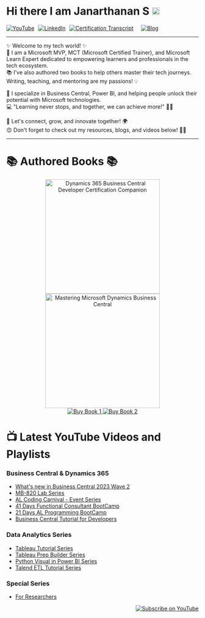 
# Hi there I am Janarthanan S <img src="https://raw.githubusercontent.com/MartinHeinz/MartinHeinz/master/wave.gif"  width="20" height="20"/>

<div style="display: flex; gap: 10px; flex-wrap: wrap;">
  <a href="https://youtube.com/@startwithjana?si=R8vzBjQhD4krwSkK" target="_blank" rel="noopener noreferrer">
    <img src="https://img.shields.io/badge/YouTube-%23FF0000.svg?style=for-the-badge&logo=YouTube&logoColor=white" alt="YouTube" />
  </a>
  <a href="https://www.linkedin.com/in/janarthananselvaraj/" target="_blank" rel="noopener noreferrer">
    <img src="https://img.shields.io/badge/LinkedIn-%230077B5.svg?style=for-the-badge&logo=LinkedIn&logoColor=white" alt="LinkedIn" />
  </a>
<a href="https://learn.microsoft.com/en-us/users/janarthanans-8585/transcript/vpje2b20ex3q2kz" target="_blank" rel="noopener noreferrer">
    <img src="https://img.shields.io/badge/Certification%20Transcript-%230078D4.svg?style=for-the-badge&logo=microsoft&logoColor=white" alt="Certification Transcript" />
</a>
<br>
   <a href="https://www.c-sharpcorner.com/members/janarthanan-selvaraj/articles" target="_blank" rel="noopener noreferrer">
    <img src="https://img.shields.io/badge/Blog-%23000000.svg?style=for-the-badge&logo=Ghost&logoColor=white" alt="Blog" />
  </a>
 </div>
<hr>
✨ Welcome to my tech world! ✨ <br>
🚀 I am a Microsoft MVP, MCT (Microsoft Certified Trainer), and Microsoft Learn Expert dedicated to empowering learners and professionals in the tech ecosystem.
<br>📚 I've also authored two books to help others master their tech journeys. Writing, teaching, and mentoring are my passions! 💡

🌟 I specialize in Business Central, Power BI, and helping people unlock their potential with Microsoft technologies. <br>
💻 "Learning never stops, and together, we can achieve more!" 🚴‍♀️

🌟 Let's connect, grow, and innovate together! 🌍<br>
😊 Don't forget to check out my resources, blogs, and videos below! 🎥📖<br>
<hr>

# 📚 Authored Books 📚

<div align="center">
  <img src="https://m.media-amazon.com/images/I/41NIOAfNQKL._SY445_SX342_.jpg" width="300" alt="Dynamics 365 Business Central Developer Certification Companion">
  <img src="https://m.media-amazon.com/images/I/41PCbE9mCHL._SY445_SX342_.jpg" width="300" alt="Mastering Microsoft Dynamics Business Central">
</div>

<div align="center">
  <a href="https://www.amazon.in/Dynamics-Business-Developer-Certification-Companion/dp/B0DDT7DL96/">
    <img src="https://img.shields.io/badge/Buy%20Now-Book%201-blue" alt="Buy Book 1">
  </a>
  <a href="https://www.amazon.in/Mastering-Microsoft-Dynamics-Business-Central/dp/B0CRTT1P4B/">
    <img src="https://img.shields.io/badge/Buy%20Now-Book%202-blue" alt="Buy Book 2">
  </a>
</div>

# 📺 Latest YouTube Videos and Playlists

### Business Central & Dynamics 365
- [What's new in Business Central 2023 Wave 2](https://www.youtube.com/watch?v=77PjgmhccA8)
- [MB-820 Lab Series](https://www.youtube.com/watch?v=CF7syfQUowY&list=PL9FfW__Sm3pK6savqdAouBfLWSHMBHWdb)
- [AL Coding Carnival - Event Series](https://www.youtube.com/playlist?list=PL9FfW__Sm3pJwfrhsYyiGUcfGCdGHdRgV)
- [41 Days Functional Consultant BootCamp](https://www.youtube.com/watch?v=VBeKq3hhIzY&list=PL9FfW__Sm3pJ8xq3PLkGGfXhxjBMRu7LK)
- [21 Days AL Programming BootCamp](https://www.youtube.com/watch?v=V76lMfaTxhU&list=PL9FfW__Sm3pLIBzfRpeoG7TpVeO22YUq4)
- [Business Central Tutorial for Developers](https://www.youtube.com/watch?v=MXVgNsc6LrU&list=PL9FfW__Sm3pLgZkPec1oZs_EdjEt88fjn)

### Data Analytics Series
- [Tableau Tutorial Series](https://www.youtube.com/playlist?list=PL9FfW__Sm3pLhJgfVeeQB9K2hVNbSEHlT)
- [Tableau Prep Builder Series](https://www.youtube.com/playlist?list=PL9FfW__Sm3pLgi7Acyi5D_f3B3VzCrwUp)
- [Python Visual in Power BI Series](https://www.youtube.com/playlist?list=PL9FfW__Sm3pK5J7AsKy9BQIa_Rp_RwuBF)
- [Talend ETL Tutorial Series](https://www.youtube.com/watch?v=RwS3XqMZxuU&list=PL9FfW__Sm3pLUYbc4R0ERm4GVGxYO5dkx)

### Special Series
- [For Researchers](https://www.youtube.com/playlist?list=PL9FfW__Sm3pLPWZoyOhI1yikOnNxIeYny)

<div align="right">
  <a href="https://youtube.com/@startwithjana?si=7tXRWEejwq2DGLgf">
    <img src="https://img.shields.io/badge/Subscribe-red?style=for-the-badge&logo=youtube&logoColor=white" alt="Subscribe on YouTube">
  </a>
</div>
